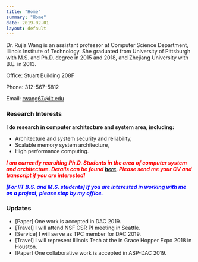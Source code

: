 ```yaml
---
title: "Home"
summary: "Home"
date: 2019-02-01
layout: default
---
```


Dr. Rujia Wang is an assistant professor at Computer Science Department, Illinois Institute of Technology. She graduated from University of Pittsburgh with M.S. and Ph.D. degree in 2015 and 2018, and Zhejiang University with B.E. in 2013.

Office: Stuart Building 208F

Phone: 312-567-5812

Email: rwang67@iit.edu


### Research Interests
**I do research in computer architecture and system area, including:**

* Architecture and system security and reliability,
* Scalable memory system architecture,
* High performance computing.

<span style="color:red">***I am currently recruiting Ph.D. Students in the area of computer system and architecture. Details can be found [here](/students). Please send me your CV and transcript if you are interested!***</span>

<span style="color:blue">***[For IIT B.S. and M.S. students] If you are interested in working with me on a project, please stop by my office.***</span>


### Updates
* [Paper] One work is accepted in DAC 2019.
* [Travel] I will attend NSF CSR PI meeting in Seattle.
* [Service] I will serve as TPC member for DAC 2019.
* [Travel] I will represent Illinois Tech at the in Grace Hopper Expo 2018 in Houston.
* [Paper] One collaborative work is accepted in ASP-DAC 2019.
